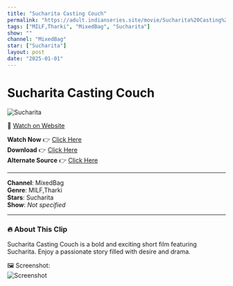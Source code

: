 ```yaml
---
title: "Sucharita Casting Couch"
permalink: "https://adult.indianseries.site/movie/Sucharita%20Casting%20Couch"
tags: ["MILF,Tharki", "MixedBag", "Sucharita"]
show: ""
channel: "MixedBag"
star: ["Sucharita"]
layout: post
date: "2025-01-01"
---
```


# Sucharita Casting Couch

![Sucharita](https://shorts.desisins.com/wp-content/uploads/2023/10/Sucharita-DesiSins.com_.jpg)

🔗 [Watch on Website](https://adult.indianseries.site/movie/Sucharita%20Casting%20Couch)

**Watch Now** 👉 [Click Here](https://adult.indianseries.site/movie/Sucharita%20Casting%20Couch)  
**Download** 👉 [Click Here](https://adult.indianseries.site/movie/Sucharita%20Casting%20Couch)  
**Alternate Source** 👉 [Click Here](https://adult.indianseries.site/movie/Sucharita%20Casting%20Couch)

---

**Channel**: MixedBag  
**Genre**: MILF,Tharki  
**Stars**: Sucharita  
**Show**: *Not specified*

---

### 🔥 About This Clip

Sucharita Casting Couch is a bold and exciting short film featuring Sucharita. Enjoy a passionate story filled with desire and drama.
 
🖼️ Screenshot:  
![Screenshot](https://shorts.desisins.com/wp-content/uploads/2023/10/Sucharita-DesiSins.com_.jpg)
